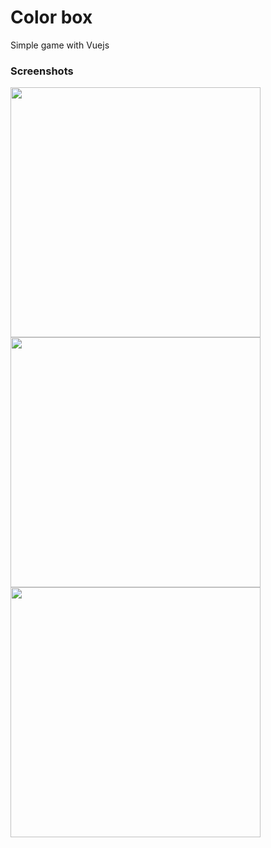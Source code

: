 # Color box
Simple game with Vuejs

### Screenshots
<img src="https://hamidweb.github.io/vue-color-box/screenshots/1.png" width="400" />

<img src="https://hamidweb.github.io/vue-color-box/screenshots/2.png" width="400" />

<img src="https://hamidweb.github.io/vue-color-box/screenshots/3.png" width="400" />
